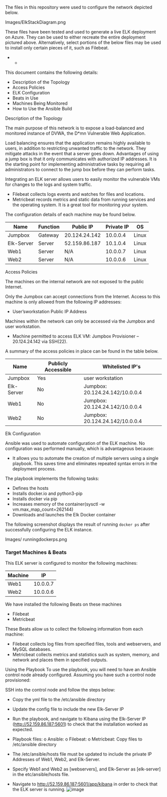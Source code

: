 The files in this repository were used to configure the network depicted below.

Images/ElkStackDiagram.png

These files have been tested and used to generate a live ELK deployment on Azure. They can be used to either recreate the entire deployment pictured above. Alternatively, select portions of the below files may be used to install only certain pieces of it, such as Filebeat.

-	-

This document contains the following details:

-	Description of the Topology
-	Access Policies
-	ELK Configuration
-	Beats in Use
-	Machines Being Monitored
-	How to Use the Ansible Build


Description of the Topology

The main purpose of this network is to expose a load-balanced and monitored instance of DVWA, the D*mn Vulnerable Web Application.

Load balancing ensures that the application remains highly available to users, in addition to restricting unwanted traffic to the network. They mitigate attacks in the event that a server goes down. Advantages of using a jump box is that it only communicates with authorized IP addresses. It is the starting point for implementing administrative tasks by requiring all administrators to connect to the jump box before they can perform tasks. 


Integrating an ELK server allows users to easily monitor the vulnerable VMs for changes to the logs and system traffic.

-	Filebeat collects logs events and watches for files and locations. 
-	Metricbeat records metrics and static data from running services and the operating system. It is a great tool for monitoring your system. 

The configuration details of each machine may be found below.

| Name       | Function | Public IP     | Private IP | OS    |
|------------|----------|---------------|------------|-------|
| Jumpbox    | Gateway  | 20.124.24.142 | 10.0.0.4   | Linux |
| Elk-Server | Server   | 52.159.86.187 | 10.1.0.4   | Linux |
| Web1       | Server   | N/A           | 10.0.0.7   | Linux |
| Web2       | Server   | N/A           | 10.0.0.6   | Linux |


Access Policies

The machines on the internal network are not exposed to the public Internet. 

Only the Jumpbox can accept connections from the Internet. Access to this machine is only allowed from the following IP addresses:

-	User’sworkstation Public IP Address

Machines within the network can only be accessed via the Jumpbox and user workstation.

-	Machine permitted to access ELK VM: Jumpbox Provisioner – 20.124.24.142 via SSH(22). 

A summary of the access policies in place can be found in the table below.

| Name       | Publicly Accessible | Whitelisted IP's                |
|------------|---------------------|---------------------------------|
| Jumpbox    | Yes                 | user workstation                |
| Elk-Server | No                  | Jumpbox: 20.124.24.142/10.0.0.4 |
| Web1       | No                  | Jumpbox: 20.124.24.142/10.0.0.4 |
| Web2       | No                  | Jumpbox: 20.124.24.142/10.0.0.4 |

Elk Configuration

Ansible was used to automate configuration of the ELK machine. No configuration was performed manually, which is advantageous because: 

-	It allows you to automate the creation of multiple servers using a single playbook. This saves time and eliminates repeated syntax errors in the deployment process.

The playbook implements the following tasks:

-	Defines the hosts
-	Installs docker.io and python3-pip
-	Installs docker via pip
-	Increases memory of the container(sysctl -w vm.max_map_count=262144)
-	Downloads and launches the Elk Docker container

The following screenshot displays the result of running `docker ps` after successfully configuring the ELK instance.

 

 Images/ runningdockerps.png

### Target Machines & Beats

This ELK server is configured to monitor the following machines:

| Machine | IP       |
|---------|----------|
| Web1    | 10.0.0.7 |
| Web2    | 10.0.0.6 |

We have installed the following Beats on these machines
-	Filebeat
-	Metricbeat

These Beats allow us to collect the following information from each machine:

-	Filebeat collects log files from specified files, tools and webservers, and MySQL databases.
-	Metricbeat collects metrics and statistics such as system, memory, and network and places them in specified outputs.

Using the Playbook
To use the playbook, you will need to have an Ansible control node already configured. Assuming you have such a control node provisioned: 

SSH into the control node and follow the steps below:

-	Copy the yml file to the /etc/ansible directory
-	Update the config file to include the new Elk-Server IP
-	Run the playbook, and navigate to Kibana using the Elk-Server IP (http://52.159.86.187:5601) to check that the installation worked as expected.

-	Playbook files: 
o	Ansible: 
o	Filebeat: 
o	Metricbeat:
Copy files to /etc/ansible directory

-	The /etc/ansible/hosts file must be updated to include the private IP Addresses of Web1, Web2, and Elk-Server.
-	 Specify Web1 and Web2 as [webservers], and Elk-Server as [elk-server] in the etc/ansible/hosts file.
-	Navigate to http://52.159.86.187:5601/app/kibana in order to check that the ELK server is running.
![image](https://user-images.githubusercontent.com/100537728/155916453-4383a81c-35ee-47e6-8931-a21cb3fa9ab1.png)
